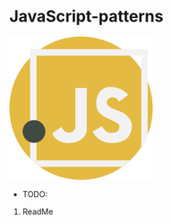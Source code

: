 # JavaScript-patterns
![js](https://raw.githubusercontent.com/sakalx/javascript-patterns/master/src/static/favicon/logo.png)

* TODO:
 1. ReadMe

